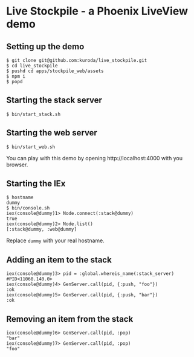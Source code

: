 # Live Stockpile - a Phoenix LiveView demo

## Setting up the demo

```
$ git clone git@github.com:kuroda/live_stockpile.git
$ cd live_stockpile
$ pushd cd apps/stockpile_web/assets
$ npm i
$ popd
```

## Starting the stack server

```
$ bin/start_stack.sh
```

## Starting the web server

```
$ bin/start_web.sh
```

You can play with this demo by opening http://localhost:4000 with you browser.

## Starting the IEx

```
$ hostname
dummy
$ bin/console.sh
iex(console@dummy)1> Node.connect(:stack@dummy)
true
iex(console@dummy)2> Node.list()
[:stack@dummy, :web@dummy]
```

Replace `dummy` with your real hostname.

## Adding an item to the stack

```
iex(console@dummy)3> pid = :global.whereis_name(:stack_server)
#PID<11060.140.0>
iex(console@dummy)4> GenServer.call(pid, {:push, "foo"})
:ok
iex(console@dummy)5> GenServer.call(pid, {:push, "bar"})
:ok
```

## Removing an item from the stack

```
iex(console@dummy)6> GenServer.call(pid, :pop)
"bar"
iex(console@dummy)7> GenServer.call(pid, :pop)
"foo"
```
